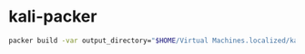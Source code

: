 # kali-packer

```bash
packer build -var output_directory="$HOME/Virtual Machines.localized/kali-rolling" -var username=user -force kali.pkr.hcl
```
